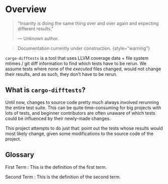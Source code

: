 # Overview

> "Insanity is doing the same thing over and over again and expecting different results."
>
> &#8212; Unknown author.

> Documentation currently under construction.
{style="warning"}

`cargo-difftests` is a tool that uses LLVM coverage data +
file system mtimes / git diff information to find which tests
have to be rerun. We assume tests where none of the *executed*
files changed, would not change their results, and as such, they
don't have to be rerun.

## What is `cargo-difftests`?

Until now, changes to source code pretty much always involved
rerunning the entire test suite. This can be quite time-consuming
for big projects with lots of tests, and beginner contributors
are often unaware of which tests could be influenced by their
newly-made changes.

This project attempts to do just that: point out the tests
whose results would most likely change, given some modifications
to the source code of the project.

## Glossary

First Term
: This is the definition of the first term.

Second Term
: This is the definition of the second term.

